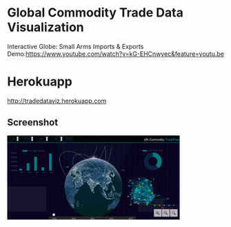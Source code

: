 # Global Commodity Trade Data Visualization
Interactive Globe: Small Arms Imports &amp; Exports<br/>
Demo:https://www.youtube.com/watch?v=kG-EHCnwyec&feature=youtu.be
# Herokuapp
http://tradedataviz.herokuapp.com

## Screenshot
<img src="https://github.com/chandrakanthm/TradeFlowViz/blob/master/screenshot.jpg?raw=true" width="400">
